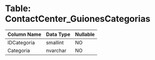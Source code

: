 # Table: ContactCenter_GuionesCategorias

| Column Name | Data Type | Nullable |
|-------------|-----------|----------|
| IDCategoria | smallint | NO |
| Categoria | nvarchar | NO |
